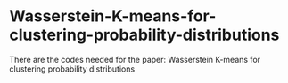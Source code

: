 # Wasserstein-K-means-for-clustering-probability-distributions
There are the codes needed for the paper: Wasserstein K-means for clustering probability distributions
